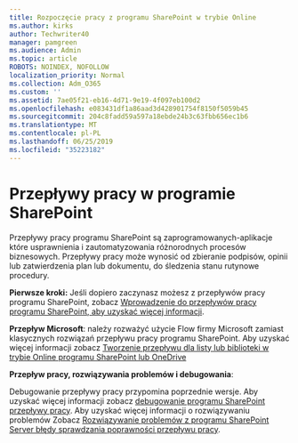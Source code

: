 ```yaml
---
title: Rozpoczęcie pracy z programu SharePoint w trybie Online
ms.author: kirks
author: Techwriter40
manager: pamgreen
ms.audience: Admin
ms.topic: article
ROBOTS: NOINDEX, NOFOLLOW
localization_priority: Normal
ms.collection: Adm_O365
ms.custom: ''
ms.assetid: 7ae05f21-eb16-4d71-9e19-4f097eb100d2
ms.openlocfilehash: e083431df1a86aad3d428901754f8150f5059b45
ms.sourcegitcommit: 204c8fadd59a597a18ebde24b3c63fbb656ec1b6
ms.translationtype: MT
ms.contentlocale: pl-PL
ms.lasthandoff: 06/25/2019
ms.locfileid: "35223182"
---
```

# <a name="workflows-in-sharepoint"></a>Przepływy pracy w programie SharePoint

Przepływy pracy programu SharePoint są zaprogramowanych-aplikacje które usprawnienia i zautomatyzowania różnorodnych procesów biznesowych. Przepływy pracy może wynosić od zbieranie podpisów, opinii lub zatwierdzenia plan lub dokumentu, do śledzenia stanu rutynowe procedury.

**Pierwsze kroki:** Jeśli dopiero zaczynasz możesz z przepływów pracy programu SharePoint, zobacz [Wprowadzenie do przepływów pracy programu SharePoint, aby uzyskać więcej informacji](https://support.office.com/article/introduction-to-sharepoint-workflow-07982276-54e8-4e17-8699-5056eff4d9e3).

**Przepływ Microsoft**: należy rozważyć użycie Flow firmy Microsoft zamiast klasycznych rozwiązań przepływu pracy programu SharePoint. Aby uzyskać więcej informacji zobacz [Tworzenie przepływu dla listy lub biblioteki w trybie Online programu SharePoint lub OneDrive](https://support.office.com/article/create-a-flow-for-a-list-or-library-in-sharepoint-online-or-onedrive-for-business-a9c3e03b-0654-46af-a254-20252e580d01)

**Przepływ pracy, rozwiązywania problemów i debugowania**:

Debugowanie przepływy pracy przypomina poprzednie wersje. Aby uzyskać więcej informacji zobacz [debugowanie programu SharePoint przepływy pracy](https://docs.microsoft.com/sharepoint/dev/general-development/debugging-sharepoint-server-workflows). Aby uzyskać więcej informacji o rozwiązywaniu problemów Zobacz [Rozwiązywanie problemów z programu SharePoint Server błędy sprawdzania poprawności przepływu pracy](https://docs.microsoft.com/sharepoint/dev/general-development/troubleshooting-sharepoint-server-workflow-validation-errors-in-visio).

